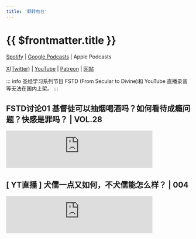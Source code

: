 ```yaml
---
title: '翻转电台'
---
```


# {{ $frontmatter.title }}

[Spotify](https://open.spotify.com/show/6O2YwvuGpP2y17SpC8MM5s) | [Google Podcasts](https://podcasts.google.com/feed/aHR0cHM6Ly9hbmNob3IuZm0vcy8xNDFlNjUyYy9wb2RjYXN0L3Jzcw) | Apple Podcasts

[X(Twitter)](https://twitter.com/Ansel_Flipradio) | [YouTube](https://www.youtube.com/@flipradio_fearnation) | [Patreon](https://www.patreon.com/flipradio) | [网站](https://www.flipradio.club/)

::: info
圣经学习系列节目 FSTD (From Secular to Divine)和 YouTube 直播录音等无法在国内上架。
:::

## FSTD讨论01 基督徒可以抽烟喝酒吗？如何看待成瘾问题？快感是罪吗？ | VOL.28

<iframe src="https://podcasters.spotify.com/pod/show/flipradio/embed/episodes/FSTD01---VOL-28-e2bqmh1/a-aajmlm7" height="102px" width="400px" frameborder="0" scrolling="no"></iframe>

## [ YT直播 ] 犬儒一点又如何，不犬儒能怎么样？ | 004

<iframe src="https://podcasters.spotify.com/pod/show/flipradio/embed/episodes/YT----004-e2be5cc/a-aaif23v" height="102px" width="400px" frameborder="0" scrolling="no"></iframe>
